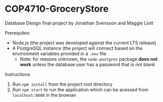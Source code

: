 # COP4710-GroceryStore
Database Design final project by Jonathan Svensson and Maggie Liott

Prerequites:
- Node.js (the project was developed against the current LTS release)
- A PostgreSQL instance (the project will connect based on the environment variables provided in a `.env` file
  - Note: for reasons unknown, the `node-postgres` package **does not work** unless the database user has a password that is not blank

Instructions:
1. Run `npm install` from the project root directory
2. Run `npm start` to run the application which can be acessed from `localhost:8080` in the browser
